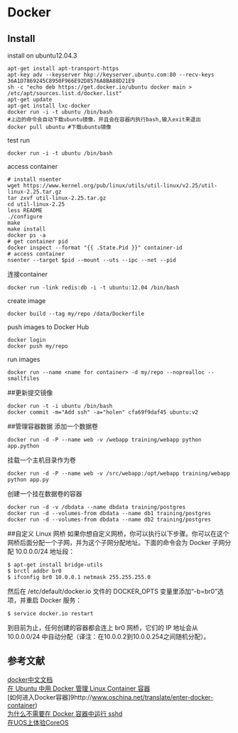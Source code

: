 # Docker
## Install
install on ubuntu12.04.3

    apt-get install apt-transport-https
    apt-key adv --keyserver hkp://keyserver.ubuntu.com:80 --recv-keys 36A1D7869245C8950F966E92D8576A8BA88D21E9
    sh -c "echo deb https://get.docker.io/ubuntu docker main > /etc/apt/sources.list.d/docker.list"
    apt-get update
    apt-get install lxc-docker
    docker run -i -t ubuntu /bin/bash
    #上边的命令会自动下载ubuntu镜像，并且会在容器内执行bash,输入exit来退出
    docker pull ubuntu #下载ubuntu镜像

test run

    docker run -i -t ubuntu /bin/bash 

access container 

    # install nsenter
    wget https://www.kernel.org/pub/linux/utils/util-linux/v2.25/util-linux-2.25.tar.gz
    tar zxvf util-linux-2.25.tar.gz 
    cd util-linux-2.25
    less README
    ./configure 
    make
    make install
    docker ps -a
    # get container pid
    docker inspect --format "{{ .State.Pid }}" container-id
    # access container 
    nsenter --target $pid --mount --uts --ipc --net --pid

连接container

    docker run -link redis:db -i -t ubuntu:12.04 /bin/bash

create image

    docker build --tag my/repo /data/Dockerfile

push images to Docker Hub

    docker login
    docker push my/repo

run images

    docker run --name <name for container> -d my/repo --noprealloc --smallfiles

##更新提交镜像

    docker run -t -i ubuntu /bin/bash 
    docker commit -m="Add ssh" -a="holen" cfa69f9daf45 ubuntu:v2

##管理容器数据
添加一个数据卷

    docker run -d -P --name web -v /webapp training/webapp python app.python

挂载一个主机目录作为卷

    docker run -d -P --name web -v /src/webapp:/opt/webapp training/webapp python app.py

创建一个挂在数据卷的容器

    docker run -d -v /dbdata --name dbdata training/postgres
    docker run -d --volumes-from dbdata --name db1 training/postgres
    docker run -d --volumes-from dbdata --name db2 training/postgres

##自定义 Linux 网桥
如果你想自定义网桥，你可以执行以下步骤。你可以在这个网桥后面分配一个子网，并为这个子网分配地址。下面的命令会为 Docker 子网分配 10.0.0.0/24 地址段：

    $ apt-get install bridge-utils
    $ brctl addbr br0
    $ ifconfig br0 10.0.0.1 netmask 255.255.255.0

然后在 /etc/default/docker.io 文件的 DOCKER\_OPTS 变量里添加“-b=br0”选项，并重启 Docker 服务：

    $ service docker.io restart

到目前为止，任何创建的容器都会连上 br0 网桥，它们的 IP 地址会从 10.0.0.0/24 中自动分配（译注：在10.0.0.2到10.0.0.254之间随机分配）。 

## 参考文献
[docker中文文档](http://www.widuu.com/chinese_docker/userguide/README.html)  
[在 Ubuntu 中用 Docker 管理 Linux Container 容器](http://linux.cn/article-3139-1.html)  
[如何进入Docker容器]9http://www.oschina.net/translate/enter-docker-container)  
[为什么不需要在 Docker 容器中运行 sshd](http://www.oschina.net/translate/why-you-dont-need-to-run-sshd-in-docker?cmp)  
[在UOS上体验CoreOS](https://www.ustack.com/blog/running-coreos-on-uos/)  
